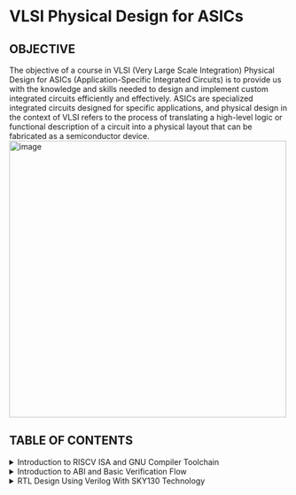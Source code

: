 # VLSI Physical Design for ASICs
## OBJECTIVE
The objective of a course in VLSI (Very Large Scale Integration) Physical Design for ASICs (Application-Specific Integrated Circuits) is to provide us with the knowledge and skills needed to design and implement custom integrated circuits efficiently and effectively. ASICs are specialized integrated circuits designed for specific applications, and physical design in the context of VLSI refers to the process of translating a high-level logic or functional description of a circuit into a physical layout that can be fabricated as a semiconductor device.
<img width="500" alt="image" src="https://github.com/spurthimalode/pes_asic_class/assets/142222859/f2d490a5-7763-4946-a1a1-906e59c7c87c">

  
## TABLE OF CONTENTS
<details>
<summary>Introduction to RISCV ISA and GNU Compiler Toolchain</summary>
<br>
	
[](https://github.com/spurthimalode/PES_ASIC_CLASS#links-for-easy-navigation)
<details>
<summary>Installation</summary>
	
+ git clone https://github.com/kunalg123/riscv_workshop_collaterals
+ cd riscv_workshop_collaterals
+ chmod 755 run.sh
+ ./run.sh
</details>
<details>
<summary> Introduction </summary>
	<img width="500" alt="image" src="https://github.com/spurthimalode/pes_asic_class/assets/142222859/b93f1302-4b14-47af-bf81-76761782a4c9"><br>

- **ISA (Instruction Set Architecture)**
  - ISA defines the interface between a computer's hardware and its software, specifically how the processor and its components interact with the software instructions that drive the execution of tasks.
  - It encompasses a set of instructions, addressing modes, data types, registers, memory organization, and the mechanisms for executing and managing instructions.

- **RISC-V (Reduced Instruction Set Computing - Five)**.
  - It is an open-source Instruction Set Architecture (ISA) that has gained significant attention and adoption in the world of computer architecture and semiconductor design.
  - RISC architectures simplify the instruction set by focusing on a smaller set of instructions, each of which can be executed in a single clock cycle. This approach usually leads to faster execution of individual instructions. 

    </details>
<details>
<summary>Apps to Hardware</summary>
	  
1. *Apps:* Application software, often referred to simply as "applications" or "apps," is a type of computer software that is designed to perform specific tasks or functions for end-users.
2. *System software:* System software refers to a category of computer software that acts as an intermediary between the hardware components of a computer system and the user-facing application software. It provides essential services, manages hardware resources, and enables the execution of application programs. System software plays a critical role in maintaining the overall functionality, security, and performance of a computer system.'
3. *Operating System:* The operating system is a fundamental piece of software that manages hardware resources and provides various services for both users and application programs. It controls tasks such as memory management, process scheduling, file system management, and user interface interaction. Examples of operating systems include Microsoft Windows, macOS, Linux, and Android.
4. *Compiler:* A compiler is a type of software tool that translates high-level programming code written by developers into assembly-level language.
5. *Assembler:* An assembler is a software tool that translates assembly language code into machine code or binary code that can be directly executed by a computer's processor.
6. *RTL:* RTL serves as an abstraction level in the design process that represents the behavior of a digital circuit in terms of registers and the operations that transfer data between them.
7. *Hardware:* Hardware refers to the physical components of a computer system or any electronic device. It encompasses all the tangible parts that make up a computing or electronic device and enable it to perform various tasks.
  </details>
  
## Labwork for RISCV Toolchain
### Problem Statement
Write a C program for calculating the sum from 1 to N using leafpad text editor.
```
leafpad sum1ton.c
```
``` 
#include<stdio.h>

int main(){
	int i, sum=0, n=50;
	for (i=1;i<=n; ++i) {
	sum +=i;
	}
	printf("Sum of numbers from 1 to %d is %d \n",n,sum);
	return 0;
}
```
<img width="545" alt="image" src="https://github.com/spurthimalode/pes_asic_class/assets/142222859/ab16be32-477c-4a39-b5e8-0a721e415f05">

By means of the GCC compiler, the program was processed, leading to the generation of its output.

```
gcc sumton.c
.\a.out
```

<img width="545" alt="image" src="https://github.com/spurthimalode/pes_asic_class/assets/142222859/0ec1c331-563e-41ec-9ffa-01bef5084ab8">

## RISCV GCC Compiler and Dissemble

Using the riscv gcc compiler, we compiled the C program.
```
riscv64-unknown-elf-gcc -O1 -mabi=lp64 -march=rv64i -o sum1ton.o sum1ton.c
```

Using `ls -ltr sum1ton.o`, we can check if the object file is created.

To get the dissembled ALP code for the C program, 
```
riscv64-unknown-elf-objdump -d sum1ton.o | less
```

In order to view the main section, type 
`/main`.

Using -O1 optimisation, the number of instructions are 14.

<img width="453" alt="image" src="https://github.com/spurthimalode/pes_asic_class/assets/142222859/b1ffdd31-93cb-4dfc-80e4-6a63056643c2">


Using -Ofast optimisation, we can see that the number of instructions have been reduced to 11.

<img width="453" alt="image" src="https://github.com/spurthimalode/pes_asic_class/assets/142222859/43d95b26-1d17-45f3-b0dc-53ee4e099eb7">

## Spike Simulation and Debug

`spike pk sum1ton.o`serves as a means to verify that the instructions generated from the compiled `sum1ton.o` program are functioning correctly and producing the expected output

<img width="523" alt="image" src="https://github.com/spurthimalode/pes_asic_class/assets/142222859/b1260696-31a0-47d3-9b28-9f809dc19be8">

For debugging use
```
spike -d pk sum1ton.c
```

The contents of the registers can be viewed.

<img width="523" alt="image" src="https://github.com/spurthimalode/pes_asic_class/assets/142222859/24b1c88a-5709-4640-8e9f-f706b077bc8b">

- press ENTER : to show the first line and successive ENTER to show successive lines
- reg 0 a2 : to check content of register a2 0th core
- q : to quit the debug process

## Integer Number Representation 

### Unsigned Numbers
- Unsigned numbers, also known as non-negative numbers, are numerical values that represent magnitudes without indicating direction or sign.
- Range: [0, (2^n)-1 ]

### Signed Numbers
- Signed numbers are numerical values that can represent both positive and negative magnitudes, along with zero.
- Range : Positive : [0 , 2^(n-1)-1]
          Negative : [-1 to 2^(n-1)]

### Problem Statement

Write a C program that shows the maximum and minimum values of 64bit unsigned numbers.
```
#include <stdio.h>
#include <math.h>

int main(){
	unsigned long long int max = (unsigned long long int) (pow(2,64) -1);
	unsigned long long int min = (unsigned long long int) (pow(2,64) *(-1));
	printf("lowest number represented by unsigned 64-bit integer is %llu\n",min);
	printf("highest number represented by unsigned 64-bit integer is %llu\n",max);
	return 0;
}
```
<img width="531" alt="image" src="https://github.com/spurthimalode/pes_asic_class/assets/142222859/eaf0f457-a8f0-4afe-80f1-dfc44f798884">

Write a C program that shows the maximum and minimum values of 64bit signed numbers.
 ```
#include <stdio.h>
#include <math.h>

int main(){
	long long int max = (long long int) (pow(2,63) -1);
	long long int min = (long long int) (pow(2,63) *(-1));
	printf("lowest number represented by signed 64-bit integer is %lld\n",min);
	printf("highest number represented by signed 64-bit integer is %lld\n",max);
	return 0;
}
```
<img width="531" alt="image" src="https://github.com/spurthimalode/pes_asic_class/assets/142222859/aa0fe64b-43a1-4977-b76d-9ca59cf78f67">


</details>
<details>
<summary>Introduction to ABI and Basic Verification Flow</summary>
<br>

[](https://github.com/spurthimalode/PES_ASIC_CLASS#links-for-easy-navigation)
**Introduction to ABI and Basic Verification Flow**
+ Application Binary Interface
  
  <img width="553" alt="image" src="https://github.com/spurthimalode/pes_asic_class/assets/142222859/4411b4fa-c502-43c9-8de9-46c71199f34b">

 An Application Binary Interface (ABI) is a set of rules and conventions that dictate how binary code interacts with and communicates with other binary code, typically at the level of machine code or compiled code. In simpler terms, it defines the interface between two software components or systems that are written in different programming languages, compiled by different compilers, or running on different hardware architectures.
+ The ABI is crucial for enabling interoperability between different software components, such as different libraries, object files, or even entire programs. It allows components compiled independently and potentially on different platforms to work seamlessly together by adhering to a common set of rules for communication and data representation.
### Memory Allocation for Double Words
64-bit number (or any multi-byte value) can be loaded into memory in little-endian or big-endian. It involves understanding the byte order and arranging the bytes accordingly
1. *Little-Endian:*
In little-endian representation, you store the least significant byte (LSB) at the lowest memory address and the most significant byte (MSB) at the highest memory address.
2. *Big-Endian:*
In big-endian representation, you store the most significant byte (MSB) at the lowest memory address and the least significant byte (LSB) at the highest memory address.
#### For example, consider the 64-bit hexadecimal value 0x0123456789ABCDEF. 
In Little-Endian representation, it would be stored as follows in memory:

<img width="240" alt="image" src="https://github.com/spurthimalode/pes_asic_class/assets/142222859/b64ebad9-e52a-4bf5-8df9-86c0d112ebe3">


In Big-Endian representation, it would be stored as follows in memory:

<img width="240" alt="image" src="https://github.com/spurthimalode/pes_asic_class/assets/142222859/5c1b4ced-8989-4557-b35a-cba5c4523dcc">

## Load, Add and Store Instructions
Load, Add, and Store instructions are fundamental operations in computer architecture and assembly programming. They are often used to manipulate data within a computer's memory and registers.
1. *Load Instructions:*
Load instructions are used to transfer data from memory to registers. They allow you to fetch data from a specified memory address and place it into a register for further processing.

Example `ld x6, 8(x5)`

In this Example
- `ld` is the load double-word instruction.
- `x6` is the destination register.
- `8(x5)` is the memory address pointed to by register `x5` (base address + offset).
2. *Store Instructions:*
Store instructions are used to write data from registers into memory.They store values from registers into memory addresses

Example `sd x8, 8(x9)`

In this Example
- `sd` is the store double-word instruction.
- `x8` is the source register.
- `8(x9)` is the memory address pointed to by register `x9` (base address + offset).
3. Add Instructions:
  Add instructions are used to perform addition operations on registers. They add the values of two source registers and store the result in a destination register.

Example `add x9, x10, x11`

In this Example
- `add` is the add instruction.
- `x9` is the destination register.
- `x10` and `x11` are the source registers.
### 32-Registers and their ABI Names
The choice of the number of registers in a processor's architecture, such as the RISC-V RV64 architecture with its 32 general-purpose registers, involves a trade-off between various factors. While modern processors can have more registers but increasing the number of registers could lead to larger instructions, which would take up more memory and potentially slow down instruction fetch and decode.
#### ABI Names
ABI names for registers serve as a standardized way to designate the purpose and usage of specific registers within a software ecosystem. These names play a critical role in maintaining compatibility, optimizing code generation, and facilitating communication between different software components. 

<img width="330" alt="image" src="https://github.com/spurthimalode/pes_asic_class/assets/142222859/3e299a64-2dea-455d-bb98-d96c36f97af8">


## Labwork using ABI Function Calls
### Algorithm for C Program using ASM
- Incorporating assembly language code into a C program can be done using inline assembly or by linking separate assembly files with your C code.
- When you call an assembly function from your C code, the C calling convention is followed, including pushing arguments onto the stack or passing them in registers as required.
- The program executes the assembly function, following the assembly instructions you've provided.

### Review ASM Function Calls
- We wrote C code in one file and your assembly code in a separate file.
- In the assembly file, we declared assembly functions with appropriate signatures that match the calling conventions of your platform.

*C Program*
`custom1to9.c`
   ```
  #include <stdio.h>
  
  extern int load(int x, int y);
  
  int main()
  {
    int result = 0;
    int count = 9;
    result = load(0x0, count+1);
    printf("Sum of numbers from 1 to 9 is %d\n", result);
  }
```
*Assembly File*
`load.s`
 ```
.section .text
.global load
.type load, @function

load:

add a4, a0, zero
add a2, a0, a1
add a3, a0, zero

loop:

add a4, a3, a4
addi a3, a3, 1
blt a3, a2, loop
add a0, a4, zero
ret
```
### Simulate C Program using Function Call
*Compilation:* To compile C code and Assembly file use the command

```
riscv64-unknown-elf-gcc -O1 -mabi=lp64 -march=rv64i -o custom1to9.o custom1to9.c load.s
```

this would generate object file `custom1to9.o`.

*Execution:* To execute the object file run the command 

```
spike pk custom1to9.o
```

<img width="600" alt="image" src="https://github.com/spurthimalode/pes_asic_class/assets/142222859/c7b675b7-1d34-4a90-8a36-5cf0983fff40">



## Lab to Run C-Program on RISCV-CPU

```
git clone https://github.com/kunalg123/riscv_workshop_collaterals.git
```

```
cd riscv_workshop_collaterals
```
<img width="517" alt="image" src="https://github.com/spurthimalode/pes_asic_class/assets/142222859/31bb6262-7c4b-4599-a726-798a1123ff0f">

```
ls -ltr
```

```
cd labs
```

```
ls -ltr
```
<img width="517" alt="image" src="https://github.com/spurthimalode/pes_asic_class/assets/142222859/e064ce16-1c8d-4814-bdb7-50edac41c3fb">

```
chmod 777 rv32im.sh
```

```
./rv32im.sh
```

<img width="517" alt="image" src="https://github.com/spurthimalode/pes_asic_class/assets/142222859/9ea54069-9163-4451-8f6c-cfa0bd77f261">
</details>

<details>
<summary>RTL Design Using Verilog With SKY130 Technology</summary>
<br>

<details>
<summary>DAY 0-- Installation</summary>
<br>
	
**Yosys**

I installed Yosys using the following commands:
     
```
$ git clone https://github.com/YosysHQ/yosys.git
$ cd yosys-master 
$ sudo apt install make 
$ sudo apt-get install build-essential clang bison flex \
    libreadline-dev gawk tcl-dev libffi-dev git \
    graphviz xdot pkg-config python3 libboost-system-dev \
    libboost-python-dev libboost-filesystem-dev zlib1g-dev
$ make 
$ sudo make install
```
     
Below is the screenshot showing sucessful launch:

<img width="550" alt="yosys" src="https://github.com/spurthimalode/pes_asic_class/assets/142222859/6f0f5c60-cf08-4687-ab29-b7f165d29978">


**Iverilog**

I installed iverilog using the following command:

```
sudo apt-get install iverilog
```

Below is the screenshot showing sucessful launch:

<img width="550" alt="iverilog" src="https://github.com/spurthimalode/pes_asic_class/assets/142222859/f67dc762-b04f-4a5b-9c3d-b5494ceb27b8">

 **Gtkwave**

 I installed gtkwave using the following command:

```
sudo apt-get install gtkwave
```

Below is the screenshot showing sucessful launch:

<img width="550" alt="gtkwave" src="https://github.com/spurthimalode/pes_asic_class/assets/142222859/2a5bc1c5-e2a7-41c2-97e3-8977fae03792">

**Ngspice**

I downloaded the tarball from https://sourceforge.net/projects/ngspice/files/ to a local directory and unpacked it using the following commands:

```
tar -zxvf ngspice-41.tar.gz
cd ngspice-41
mkdir release
cd release
../configure  --with-x --with-readline=yes --disable-debug
make
sudo make install

```
Below is the screenshot showing sucessful launch:

<img width="550" alt="ngspice" src="https://github.com/spurthimalode/pes_asic_class/assets/142222859/38d33e5c-570c-4487-bbaa-a8697e79d026">


**Magic**

I installed magic using the following commands:

```
sudo apt-get install m4
sudo apt-get install tcsh
sudo apt-get install csh
sudo apt-get install libx11-dev
sudo apt-get install tcl-dev tk-dev
sudo apt-get install libcairo2-dev
sudo apt-get install mesa-common-dev libglu1-mesa-dev
sudo apt-get install libncurses-dev
sudo apt install magic
```
Below is the screenshot showing sucessful launch:

<img width="550" alt="magic" src="https://github.com/spurthimalode/pes_asic_class/assets/142222859/02a7c239-a654-4cc2-850e-60ba9bf61fca">

**OpenSTA**

I installed and built OpenSTA (including the needed packages) using the following commands:

```
sudo apt-get install cmake clang gcctcl swig bison flex
git clone https://github.com/The-OpenROAD-Project/OpenSTA.git
cd OpenSTA
mkdir build
cd build
cmake ..
make

```
Below is the screenshot showing sucessful launch:

<img width="1085" alt="opensta" src="---">

**OpenLANE**

I installed and built OpenLANE (including the needed packages) using the following commands:

```
sudo apt-get update
sudo apt-get upgrade
sudo apt install -y build-essential python3 python3-venv python3-pip make git

sudo apt install apt-transport-https ca-certificates curl software-properties-common
curl -fsSL https://download.docker.com/linux/ubuntu/gpg | sudo gpg --dearmor -o /usr/share/keyrings/docker-archive-keyring.gpg

echo "deb [arch=amd64 signed-by=/usr/share/keyrings/docker-archive-keyring.gpg] https://download.docker.com/linux/ubuntu $(lsb_release -cs) stable" | sudo tee /etc/apt/sources.list.d/docker.list > /dev/null

sudo apt update

sudo apt install docker-ce docker-ce-cli containerd.io

sudo docker run hello-world

sudo groupadd docker
sudo usermod -aG docker $USER
sudo reboot 

# After reboot
docker run hello-world

```
Below is the screenshot showing sucessful launch:

<img width="1058" alt="openlane" src="https://github.com/spurthimalode/pes_asic_class/assets/142222859/bc506b38-f849-42dc-b97e-88b2be3eb648">
</details>

<details>
<summary>DAY 1--Introduction to Verilog RTL design and Synthesis</summary>
	
**RTL Design**: In simple terms RTL design or Register Transfer Level design is a method in which we can transfer data from one register to another. In RTL design we write code for Combinational and Sequential circuits in HDL(Hardware Description Language) like Verilog or VerilogHDL which can model logical and hardware operation. RTL design can be one code or set of verilog codes. **One key note is that we need to write RTL design with optimized and synthesizable (realizable as physical gates)**.

**Sample RTL design outline:**

	module module_name (port list);
		//declarations;
		//initializations;
		//continuos concurrent assigments;
		//procedural blocks;
	endmodule

**Test Bench**: Using Verilog we can write a test bench to apply stimulus to the RTL design and verify the results of the design by instantiating design with in test bench. Up-front verification becomes very important as design size increases in size and complexity while any project progresses. This ensures simulation results matches with post synthesis results. A test bench can have two parts, the one generates input signals for the model to be tested while the other part checks the output signals from the design under test. It can be represented as follows.

<img width="1058" src="https://user-images.githubusercontent.com/104454253/166088950-634be5a4-7d5a-4b43-9990-711f8f660aaf.JPG">

**Simulation**: RTL design is checked for adherence to its design specification using simulation by giving sample inputs. This helps finding and fixing bugs in the RTL design in the early stages of design development. 

**Simulator**: Simulator is the tool used for this process. It looks for changes on input signals to evaluate outputs. No change in output if there is no change in input signals
Here is the flow of frondend design:

<img width="1058" src="https://user-images.githubusercontent.com/104454253/166088866-80a4e792-7db7-4bf2-b3b5-b4b9b92452a8.JPG">

<details>
 <summary> Introduction to open source simulator iverilog and gtkwave </summary>
	
**iverilog**: iverilog stands for Icarus Verilog. Icarus Verilog is an implementation of the Verilog hardware description language. It supports the 1995, 2001 and 2005 versions of the standard, portions of SystemVerilog, and some extensions.

**Gtkwave**: GTKWave is a fully featured GTK+ based wave viewer for Unix, Win32, and Mac OSX which reads LXT, LXT2, VZT, FST, and GHW files as well as standard Verilog VCD/EVCD files and allows their viewing. 

![image](https://github.com/spurthimalode/pes_asic_class/assets/142222859/dc9562f3-f04e-464c-972f-b87026a86205)

To load the '.vcd' file 
```
gtkwave tb_good_mux.vcd
```
![image](https://github.com/spurthimalode/pes_asic_class/assets/142222859/59553a01-e01e-46ec-998f-fa7d565030e1)

In this session, I've performed simulation of multiplexer. I've added both the RTL design code and test bench code in iverilog to generate vcd file which I used in gtkwave generator to get the output waveformes after simulation. The output was generated by taking the inputs from the testbench code. 


Here is the code :<br />
```
	module good_mux (input i0 , input i1 , input sel , output reg y); 
		always @ (*)
		begin
			if(sel)
			y <= i1;
			else 
			y <= i0;
		end
	endmodule


	`timescale 1ns / 1ps
	module tb_good_mux;
	// Inputs
	reg i0,i1,sel;
	// Outputs
	wire y;
      		// Instantiate the Unit Under Test (UUT), name based instantiation
		good_mux uut (.sel(sel),.i0(i0),.i1(i1),.y(y));
		//good_mux uut (sel,i0,i1,y);  //order based instantiation
	initial begin
		$dumpfile("tb_good_mux.vcd");
		$dumpvars(0,tb_good_mux);
		// Initialize Inputs
		sel = 0;
		i0 = 0;
		i1 = 0;
		#300 $finish;
	end
	always #75 sel = ~sel;
	always #10 i0 = ~i0;
	always #55 i1 = ~i1;
	endmodule
```

</details>
<details>
 <summary> Introduction to Yosys synthesizer </summary>

**Synthesis**: Synthesis transforms the simple RTL design into a gate-level netlist with all the constraints as specified by the designer. In simple language, Synthesis is a process that converts the abstract form of design to a properly implemented chip in terms of logic gates.

Synthesis takes place in multiple steps:
- Converting RTL into simple logic gates.
- Mapping those gates to actual technology-dependent logic gates available in the technology libraries.
- Optimizing the mapped netlist keeping the constraints set by the designer intact.

**Synthesizer**: It is a tool we use to convert out RTL design code to netlist. Yosys is the tool I've used in this workshop.
Here is the flow of above processess.

<img wigth="250" length="250" src="https://user-images.githubusercontent.com/104454253/166097298-41d913ee-640d-4e1e-9e70-5bf427f35ef4.JPG">

**Yosys**:Yosys is a framework for RTL synthesis and more. It currently has extensive Verilog-2005 support and provides a basic set of synthesis algorithms for various application domains. Yosys is the core component of most our implementation and verification flows.

I was given an overview of the operation of the tool and the files we'll need to provide the tool to give the required netlist. We give RTL design code, .lib file which has all the building blocks of the netlist. Using these two files, Yosys synthesizer generates a netlist file. .lib basically is a collection of logical modules like, And, Or, Not etc.... These are equivalent gate level representation of the RTL code. 

Below are the commands to perform above synthesis.

- RTL Design  - read_verilog
- .lib        - read_liberty
- netlist file- write_verilog

**Operational flow of Yosys Synthesizer**

<img width="550" src="https://github.com/spurthimalode/pes_asic_class/assets/142222859/fbd43bc0-318e-417c-aa76-eda2046fa632">


**Verification of Synthesized design**: In order to make sure that there are no errors in the netlist, we'll have to verify the synthesized circuit. The netlist verification flow can be seen in the below image:

<img width="550" src="https://github.com/spurthimalode/pes_asic_class/assets/142222859/6a531a7a-9d4a-431c-88ef-6f9fe713fbe6">

The gtkwave output for the netlist should match the output waveform for the RTL design file. As netlist and design code have same set of inputs and outputs, we can use the same testbench and compare the waveforms.

**Introduction to logic synthesis**: Below is the snippet RTL code and equivalent digital circuit:

<img width="550" src="https://github.com/spurthimalode/pes_asic_class/assets/142222859/3b9796d9-4b34-470b-a16a-c87cd1ebb250">

In the above image, mapping of code and digital circuit is done using Synthesis.

**.lib**: It is a collection of logical modules like, And, Or, Not etc...It has different flvors of same gate like 2 input AND gate, 3 input AND gate etc... with different performace speed.

**Need for different flavours of gate**: In order to make a faster circuit, the clock frequency should be high. For that the time period of the clock should be as low as possible. However, in a sequential circuit, clock period depends on three factors so that data is not lost or to be glitch free.

For the below circuit the three factors are
- Clock to Q of flipflop A
- Propagation delay of combinational circuit
- Setuptime of flipflop B
- 
![image](https://github.com/spurthimalode/pes_asic_class/assets/142222859/e51b53cd-7791-4069-94b5-ebc7ced078de)

The equation is as follows

![image](https://github.com/spurthimalode/pes_asic_class/assets/142222859/5d358426-01fc-492e-8e3c-f4a0705cb9e4)


As per the above equation, for a smaller propagation delay, we need faster cells.
But again, why do we have faster cells? This is to ensure that there are no HOLD time violations at B flipflop.
**This complete collection forms .lib**

**Faster Cells vs Slower Cells**: 
Load in digital circuit is of **Capacitence**. Faster the charging or dicharging of capacitance, lesser is the celll delay. However, for a quick charge/ discharge of capacitor, we need transistors capable of sourcing more current i.e, we need WIDE TRANSISTORS. 

Wider transistors have lesser delay but consume more area and power. Narrow transistors are other way around. Faster cells come with a cost of area and power.

**Selection of the Cells**: We'll need to guide the Synthesizer to choose the flavour of cells that is optimum for implementation of logic circuit. Keeping in view of previous observations of faster vs slower cells,to avoid hold time violations, larger circuits, sluggish circuits, we offer guidance to synthesizer in the form of **Constraints**.

Below is an illustration of Synthesis.

<img width="550" src="https://github.com/spurthimalode/pes_asic_class/assets/142222859/088d8f2b-1712-486d-83d4-40b1bfeb7c3b">

### Labs on Yosys introduction

Create a directory named VLSI and git clone https://github.com/kunalg123/sky130RTLDesignAndSynthesisWorkshop.git

<img width="1058" src="https://github.com/spurthimalode/pes_asic_class/assets/142222859/5a3b0770-97b4-43d3-ac1f-5f66d61acbf8">

Invoking yosys

<img width="1058" src="https://github.com/spurthimalode/pes_asic_class/assets/142222859/54df98f0-9a21-4c66-a06c-c3713368b88b">

Snippet below illustrates reading .lib, design and choosing the module to synthesize:
```
read_liberty -lib ../my_lib/verilog_model/sky130_fd_sc_hd__tt_025C_1v80.lib
read_verilog good_mux.v
synth -top good_mux.v
```
![image](https://github.com/spurthimalode/pes_asic_class/assets/142222859/38610267-fdd2-49cd-affb-ae8c6e16a97e)

To generate the netlist:
 ```
abc -liberty ../my_lib/verilog_model/sky130_fd_sc_hd__tt_025C_1v80.lib
```
![image](https://github.com/spurthimalode/pes_asic_class/assets/142222859/058e2024-7dcb-43f6-936f-bd23ea7b4fa7)

Below is the snippet showing the synthesis results and synthesized circuit for multiplexer.

![image](https://github.com/spurthimalode/pes_asic_class/assets/142222859/4428cbf9-4148-4ac3-a5b2-2f2e13d8db21)

To write the netlist
```
write_verilog good_mux_netlist.v
!gvim good_mux_netlist.v
```
![image](https://github.com/spurthimalode/pes_asic_class/assets/142222859/2208f39f-7914-4428-9fc6-96f31cdb1c83)


To write a simplified netlist
```
write_verilog -noattr good_mux_netlist.v
!gvim good_mux_netlist.v
```
![image](https://github.com/spurthimalode/pes_asic_class/assets/142222859/b90c10a7-9fa0-4993-a03f-03fb9f1ce67b)

</details>
</details>

<details>
<summary>Day 2 --Timing libs, hierarchical, flat synthesis, efficient flop coding styles</summary>
<details>
<summary>Introduction to timing .libs</summary>

### LAB- Introduction to dot Lib
This lab guides us through the .lib files where we have all the gates coded in. According to the below parameters the libraries will be characterized to model the variations.

![image](https://github.com/spurthimalode/pes_asic_class/assets/142222859/eb0fc533-1a6f-4ebf-b904-0686cf8f8892)

With in the lib file, the gates are declared as follows to meet the variations due to process, temperatures and voltages.

![image](https://github.com/spurthimalode/pes_asic_class/assets/142222859/325bfcd9-cda3-43c6-9350-402a682dfb4e)

For the above example, for all the 32 cominations i.e 2^5 (5 is no.of variables), the delay, power and all the related parameters for each gate are mentioned.

![image](https://github.com/spurthimalode/pes_asic_class/assets/142222859/efb45b5b-493f-4396-958a-0235eef36cdf)


This image displays the power consumtion comparision.

![image](https://github.com/spurthimalode/pes_asic_class/assets/142222859/ce9e3443-76d1-411e-bc34-e4b20c0324dc)

Below image is the delay order for the different flavor of gates.

![image](https://github.com/spurthimalode/pes_asic_class/assets/142222859/b1d09682-fa52-477e-8781-48f4974981b7)


 </details>

  <details>
<summary> LAB- Hierarchical synthesis and flat synthesis </summary>

**multiple_module**<br />

	module sub_module2 (input a, input b, output y);
		assign y = a | b;
	endmodule
	
	module sub_module1 (input a, input b, output y);
		assign y = a&b;
	endmodule


	module multiple_modules (input a, input b, input c , output y);
	wire net1;
	sub_module1 u1(.a(a),.b(b),.y(net1));  //net1 = a&b
	sub_module2 u2(.a(net1),.b(c),.y(y));  //y = net1|c ,ie y = a&b + c;
	endmodule

This is the schematic as per the connections in the above module.

![image](https://github.com/spurthimalode/pes_asic_class/assets/142222859/809949fb-654e-4aa8-9e2c-865a96600951)

Run the below mentioned commands:
```
$ yosys
yosys> read_liberty -lib ../lib/sky130_fd_sc_hd__tt_025C_1v80.lib 
yosys> read_verilog multiple_modules.v
yosys> synth -top multiple_modules
yosys>abc -liberty ../my_lib/verilog_model/sky130_fd_sc_hd__tt_025C_1v80.lib
yosys> show multiple_modules 

```
Below is the snippet showing the synthesis results and synthesized hierarchical circuit for multiple_module.

![image](https://github.com/spurthimalode/pes_asic_class/assets/142222859/eae68e2a-9a22-42c0-bbd6-190d247a057b)

Below is the snippet showing  the hierarchical netlist code for the  multiple_modules:
```
write_verilog -noattr multiple_modules_hier.v
!vim multiple_modules_hier.v
```

![image](https://github.com/spurthimalode/pes_asic_class/assets/142222859/f3597b73-8932-4b31-a705-d5bf6c231f27)

![image](https://github.com/spurthimalode/pes_asic_class/assets/142222859/92383f5a-9f44-4160-a5fa-9e927aeb592a)

Flattened netlist:

In flattened netlist, the hierarcies are flattend out and there is single module i.e, gates are instantiated directly instead of sub_modules. 
```
write_verilog -noattr multiple_modules_fast.v
!vim multiple_modules_fast.v
```
Below is the snippet showing the synthesis results and synthesized flatten circuit for multiple_module.

![image](https://github.com/spurthimalode/pes_asic_class/assets/142222859/97d9f407-0695-4c4c-bfde-2447857a78ae)

Below is the snippet showing  the flatten netlist code for the  multiple_modules:

![image](https://github.com/spurthimalode/pes_asic_class/assets/142222859/bbe806c5-7cdb-430a-bd05-2f024d7bb5eb)

![image](https://github.com/spurthimalode/pes_asic_class/assets/142222859/0937733e-2ba5-4af6-8f7f-c15e553df818)

**submodule synthesis**

Run the below commands:
```
$ yosys
yosys> read_liberty -lib ../lib/sky130_fd_sc_hd__tt_025C_1v80.lib 
yosys> read_verilog multiple_modules.v
yosys> synth -top sub_module1
yosys>abc -liberty ../my_lib/verilog_model/sky130_fd_sc_hd__tt_025C_1v80.lib
yosys> show

```
Below is the snippet showing the synthesis results and synthesized  circuit for sub_module1.

![image](https://github.com/spurthimalode/pes_asic_class/assets/142222859/d8fe8988-86b2-475f-8405-f6a628c0d017)

</details>
<details>
	<summary>Various Flop coding styles and optimization</summary>
	
**Why Flops and Flop coding styles**

In this session, the discussion was about how to code various types of flops and various styles of coding a flop.

**Why a Flop?**

 In a combinational circuit, the output changes after the propagation delay of the circuit once inputs are changed. During the propagation of data, if there are different paths with different propagation delays, there might be a chance of getting a glitch at the output.<br />
 If there are multiple combinational circuits in the design, the occurances of glitches are more thereby making the output unstable.<br />
To curb this drawback, we are going for flops to store the data from the cominational circuits. When a flop is used, the output of combinational circuit is stored in it and is propagated only at the posedge or negedge of the clock so that the next combinational circuit gets a glitch free input thereby stabilising the output.
 
 We use initialize signals or control pins called **set** and **reset** on a flop to initialize the flop, other wise a garbage value to sent out to the next combinational circuit. These control pins can be synchronous or asynchronous.

### Lab- flop synthesis simulations


**d-flipflop with asynchronous reset**- Here the output **q** goes low whenever reset is high and will not wait for the clock's posedge, i.e irrespective of clock, the output is changed to low.

	 module dff_asyncres ( input clk ,  input async_reset , input d , output reg q );
		always @ (posedge clk , posedge async_reset)
		begin
			if(async_reset)
				q <= 1'b0;
			else	
				q <= d;
		end
	endmodule

**Simulation**:
Code for Simulation:
```
iverilog dff_asyncres.v tb_dff_asyncres.v
./a.out
gtkwave tb_dff_asyncres.vcd
```

![image](https://github.com/spurthimalode/pes_asic_class/assets/142222859/1c23836e-b521-4573-a3ad-b2006fd3d28a)

**Synthesized circuit**:
Code for Synthesis:
```
$ yosys
yosys> read_liberty -lib ../lib/sky130_fd_sc_hd__tt_025C_1v80.lib 
yosys> read_verilog dff_asyncres.v
yosys> synth -top dff_asyncres
yosys> dfflibmap -liberty ../my_lib/verilog_model/sky130_fd_sc_hd__tt_025C_1v80.lib
yosys>abc -liberty ../my_lib/verilog_model/sky130_fd_sc_hd__tt_025C_1v80.lib
yosys> show

```

![image](https://github.com/spurthimalode/pes_asic_class/assets/142222859/a1ca389d-937d-4ee1-8d8d-eacc33a16f5e)


**d-flipflop with asynchronous set**- Here the output **q** goes high whenever set is high and will not wait for the clock's posedge, i.e irrespective of clock, the output is changed to high.
 

	module dff_async_set ( input clk ,  input async_set , input d , output reg q );
		always @ (posedge clk , posedge async_set)
		begin
			if(async_set)
				q <= 1'b1;
			else
				q <= d;
		end
	endmodule

**Simulation**:
Code for Simulation:
```
iverilog dff_async_set.v tb_dff_async_set.v
./a.out
gtkwave tb_dff_async_set.vcd
```

![image](https://github.com/spurthimalode/pes_asic_class/assets/142222859/cd60741a-de48-464e-97d7-77f23ad6c3e5)

**Synthesized circuit**:
Code for Synthesis:
```
$ yosys
yosys> read_liberty -lib ../lib/sky130_fd_sc_hd__tt_025C_1v80.lib 
yosys> read_verilog dff_async_set.v
yosys> synth -top dff_async_set
yosys> dfflibmap -liberty ../my_lib/verilog_model/sky130_fd_sc_hd__tt_025C_1v80.lib
yosys>abc -liberty ../my_lib/verilog_model/sky130_fd_sc_hd__tt_025C_1v80.lib
yosys> show

```

![image](https://github.com/spurthimalode/pes_asic_class/assets/142222859/ff454afc-a315-4af6-8a09-1acffae38b60)


**d-flipflop with synchronous reset**- Here the output **q** goes low whenever reset is high and at the positive edge of the clock. Here the reset of the output depends on the clock.



	module dff_syncres ( input clk , input async_reset , input sync_reset , input d , output reg q );
		always @ (posedge clk )
		begin
			if (sync_reset)
				q <= 1'b0;
			else	
				q <= d;
		end
	endmodule

**Simulation**:
Code for Simulation:
```
iverilog dff_syncres.v tb_dff_syncres.v
./a.out
gtkwave tb_dff_syncres.vcd
```

![image](https://github.com/spurthimalode/pes_asic_class/assets/142222859/324a6568-2300-4d4d-b0b7-7a53d67a39bb)

**Synthesized circuit**:
Code for Synthesis:
```
$ yosys
yosys> read_liberty -lib ../lib/sky130_fd_sc_hd__tt_025C_1v80.lib 
yosys> read_verilog dff_syncres.v
yosys> synth -top dff_syncres
yosys> dfflibmap -liberty ../my_lib/verilog_model/sky130_fd_sc_hd__tt_025C_1v80.lib
yosys>abc -liberty ../my_lib/verilog_model/sky130_fd_sc_hd__tt_025C_1v80.lib
yosys> show

```
![image](https://github.com/spurthimalode/pes_asic_class/assets/142222859/0dfdb64f-9550-4877-971c-4c3f944f3277)

**d-flipflop with synchronous and asynchronbous reset**- Here the output **q** goes low whenever asynchronous reset is high where output doesn't depend on clock and also when synchronous reset is high and posedge of clock occurs.


	module dff_asyncres_syncres ( input clk , input async_reset , input sync_reset , input d , output reg q );
		always @ (posedge clk , posedge async_reset)
		begin
			if(async_reset)
				q <= 1'b0;
			else if (sync_reset)
				q <= 1'b0;
			else	
				q <= d;
		end
	endmodule

**Simulation**:
Code for Simulation:
```
iverilog dff_asyncres_syncres.v tb_dff_asyncres_syncres.v

./a.out
gtkwave tb_dff_asyncres_syncres.vcd
```

![image](https://github.com/spurthimalode/pes_asic_class/assets/142222859/c25e19ea-c5ff-4f81-adff-d4e3d0dfa078)

**Synthesized circuit**:
Code for Synthesis:
```
$ yosys
yosys> read_liberty -lib ../lib/sky130_fd_sc_hd__tt_025C_1v80.lib 
yosys> read_verilog dff_asyncres_syncres.v
yosys> synth -top dff_asyncres_syncres
yosys> dfflibmap -liberty ../my_lib/verilog_model/sky130_fd_sc_hd__tt_025C_1v80.lib
yosys>abc -liberty ../my_lib/verilog_model/sky130_fd_sc_hd__tt_025C_1v80.lib
yosys> show

```

![image](https://github.com/spurthimalode/pes_asic_class/assets/142222859/b0083a53-4f76-4c96-ad39-69acbe74c638)

</details>

<details>
	
<summary> Interesting optimisations </summary>

This lab session deals with some automatic and interesting optimisations of the circuits based on logic. In the below example, multiplying a number with 2 doesn't need any additional hardeware and only needs connecting the bits from **a** to **y** and grounding the LSB bit of y is enough and the same is realized by Yosys.

	module mul2 (input [2:0] a, output [3:0] y);
		assign y = a * 2;
	endmodule

**Synthesized circuit**:

![image](https://github.com/spurthimalode/pes_asic_class/assets/142222859/46726dc9-c2df-4240-a0db-6c0476ec104e)


**Netlist for the above schematic**

![image](https://github.com/spurthimalode/pes_asic_class/assets/142222859/23ad2a7d-4494-4f29-9e07-9f73ca2c4214)


Special case of multiplying **a** with **9**. 

The schematic for the same is shown below:

![image](https://github.com/spurthimalode/pes_asic_class/assets/142222859/4e9a643c-ca9c-48ba-8a98-19277c4f16bc)


**Netlist for the above schematic**

![image](https://github.com/spurthimalode/pes_asic_class/assets/142222859/1a36f861-d422-4af8-afa8-d77f5341e357)

</details>

</details>

<details>
<summary>Day 3--Combinational and sequential optmizations</summary>
	
## Logic Optimisation

- *Combinational Logic Optimisation*
	- Constant Propogation
	- Boolean logic Optimisation
- *Sequential Logic Optimisation*
	- Sequential constant propogation
	- State optimisation
	- Retiming
	- Sequential logic cloning

<details>
<summary>Combinational Logic Optimisation</summary>
	
Command to optimize the circuit by yosys is ``yosys> opt_clean -purge``

 ## Example 1
 ```
 module opt_check (input a , input b , output y);
		assign y = a?b:0;
	endmodule
```
Use the below commands to get the optimized circuit:
```
yosys:read_liberty -lib ../lib/sky130_fd_sc_hd__tt_025C_1v80.lib 
yosys:read_verilog opt_check.v
yosys:synth -top opt_check
yosys:opt_clean -purge
yosys:abc -liberty ../lib/sky130_fd_sc_hd__tt_025C_1v80.lib 
yosys:show

```
**Optimized circuit**

![opt-check](https://github.com/spurthimalode/pes_asic_class/assets/142222859/a384418d-3ded-40b6-89b4-ef80b15dc30a)


## Example 2
```
module opt_check2 (input a , input b , output y);
		assign y = a?1:b;
	endmodule
```
Use the below commands to get the optimized circuit:
```
yosys:read_liberty -lib ../lib/sky130_fd_sc_hd__tt_025C_1v80.lib 
yosys:read_verilog opt_check2.v
yosys:synth -top opt_check2
yosys:opt_clean -purge
yosys:abc -liberty ../lib/sky130_fd_sc_hd__tt_025C_1v80.lib 
yosys:show

```
**Optimized circuit**

![image](https://github.com/spurthimalode/pes_asic_class/assets/142222859/67f6deac-ed24-4826-8631-ac2197a12117)


 **Example 3**
```
	module opt_check3 (input a , input b, input c , output y);
		assign y = a?(c?b:0):0;
	endmodule
```
Use the below commands to get the optimized circuit:
```
yosys:read_liberty -lib ../lib/sky130_fd_sc_hd__tt_025C_1v80.lib 
yosys:read_verilog opt_check3.v
yosys:synth -top opt_check3
yosys:opt_clean -purge
yosys:abc -liberty ../lib/sky130_fd_sc_hd__tt_025C_1v80.lib 
yosys:show

```
**Optimized circuit**

![image](https://github.com/spurthimalode/pes_asic_class/assets/142222859/e7ec7102-64ed-4401-aa28-bcf2c6fd329f)

 **Example-4**
```
	module opt_check4 (input a , input b , input c , output y);
		assign y = a?(b?(a & c ):c):(!c);
	endmodule
```
Use the below commands to get the optimized circuit:
```
yosys:read_liberty -lib ../lib/sky130_fd_sc_hd__tt_025C_1v80.lib 
yosys:read_verilog opt_check4.v
yosys:synth -top opt_check4
yosys:opt_clean -purge
yosys:abc -liberty ../lib/sky130_fd_sc_hd__tt_025C_1v80.lib 
yosys:show

```
**Optimized circuit**

![image](https://github.com/spurthimalode/pes_asic_class/assets/142222859/ebc10cba-3743-45cb-a78e-2af7d0bc5a94)

**Example 5**
```
 module sub_module1(input a , input b , output y);
		 assign y = a & b;
		endmodule

		module sub_module2(input a , input b , output y);
		 assign y = a^b;
		endmodule

		module multiple_module_opt(input a , input b , input c , input d , output y);
		wire n1,n2,n3;
		sub_module1 U1 (.a(a) , .b(1'b1) , .y(n1));
		sub_module2 U2 (.a(n1), .b(1'b0) , .y(n2));
		sub_module2 U3 (.a(b), .b(d) , .y(n3));

		assign y = c | (b & n1); 
		endmodule
```
Use the below commands to get the optimized circuit:
```
yosys:read_liberty -lib ../lib/sky130_fd_sc_hd__tt_025C_1v80.lib 
yosys:read_verilog multiple_module_opt.v
yosys:synth -top multiple_module_opt
yosys:abc -liberty ../lib/sky130_fd_sc_hd__tt_025C_1v80.lib 
yosys:flatten
yosys:opt_clean -purge
yosys:show

```

**Optimized circuit**
![image](https://github.com/spurthimalode/pes_asic_class/assets/142222859/813f55c3-ef22-4d72-b186-4f425b3c4240)


**Example 6**
```
module sub_module(input a , input b , output y);
		assign y = a & b;
	endmodule

	module multiple_module_opt2(input a , input b , input c , input d , output y);
		wire n1,n2,n3;
		sub_module U1 (.a(a) , .b(1'b0) , .y(n1));
		sub_module U2 (.a(b), .b(c) , .y(n2));
		sub_module U3 (.a(n2), .b(d) , .y(n3));
		sub_module U4 (.a(n3), .b(n1) , .y(y));
	endmodule
```
Use the below commands to get the optimized circuit:
```
yosys:read_liberty -lib ../lib/sky130_fd_sc_hd__tt_025C_1v80.lib 
yosys:read_verilog multiple_module_opt2.v
yosys:synth -top multiple_module_opt2
yosys:abc -liberty ../lib/sky130_fd_sc_hd__tt_025C_1v80.lib 
yosys:flatten
yosys:opt_clean -purge
yosys:show

```
**Optimized circuit**
![image](https://github.com/spurthimalode/pes_asic_class/assets/142222859/5f68ccd1-f282-4f83-8da8-ef0084db9819)
</details>

<details>
<summary>Sequential Logic Optimization</summary>
	
**Example 1**

```
	module dff_const1(input clk, input reset, output reg q);
		always @(posedge clk, posedge reset)
		begin
			if(reset)
				q <= 1'b0;
			else
				q <= 1'b1;
		end
	endmodule
```
**Simulation**
Code for Simulation:
```
iverilog dff_const1.v tb_dff_const1.v
./a.out
gtkwave ttb_dff_const1.vcd
```

![image](https://github.com/spurthimalode/pes_asic_class/assets/142222859/2c9c713e-69f0-4e40-b7b1-95dbf69490f5)

**Synthesis**<br />
Code for Synthesis:
```
$ yosys
yosys> read_liberty -lib ../lib/sky130_fd_sc_hd__tt_025C_1v80.lib 
yosys> read_verilog dff_const1.v
yosys> synth -top dff_const1
yosys> dfflibmap -liberty ../my_lib/verilog_model/sky130_fd_sc_hd__tt_025C_1v80.lib
yosys>abc -liberty ../my_lib/verilog_model/sky130_fd_sc_hd__tt_025C_1v80.lib
yosys> show

```

![image](https://github.com/spurthimalode/pes_asic_class/assets/142222859/a4fd820f-237f-43e4-979d-52a570689a8e)

**Example 2**

```
	module dff_const2(input clk, input reset, output reg q);
		always @(posedge clk, posedge reset)
		begin
			if(reset)
				q <= 1'b1;
			else
				q <= 1'b1;
		end
	endmodule
```


**Simulation**
Code for Simulation:
```
iverilog dff_const2.v tb_dff_const2.v
./a.out
gtkwave ttb_dff_const2.vcd
```

![image](https://github.com/spurthimalode/pes_asic_class/assets/142222859/98183793-169c-4c1b-9846-15f6523bb31a)

**Synthesis**
Code for Synthesis:
```
$ yosys
yosys> read_liberty -lib ../lib/sky130_fd_sc_hd__tt_025C_1v80.lib 
yosys> read_verilog dff_const2.v
yosys> synth -top dff_const2
yosys> dfflibmap -liberty ../my_lib/verilog_model/sky130_fd_sc_hd__tt_025C_1v80.lib
yosys>abc -liberty ../my_lib/verilog_model/sky130_fd_sc_hd__tt_025C_1v80.lib
yosys> show

```
![image](https://github.com/spurthimalode/pes_asic_class/assets/142222859/c881e953-a920-4946-ac65-a60361584a73)

**Example 3**
```
		module dff_const3(input clk, input reset, output reg q);
		reg q1;

		always @(posedge clk, posedge reset)
		begin
			if(reset)
			begin
				q <= 1'b1;
				q1 <= 1'b0;
			end
			else
			begin
				q1 <= 1'b1;
				q <= q1;
			end
		end
		endmodule

```
**Simulation***
Code for Simulation:
```
iverilog dff_const3.v tb_dff_const3.v
./a.out
gtkwave ttb_dff_const3.vcd
```

![image](https://github.com/spurthimalode/pes_asic_class/assets/142222859/5dba1ba8-33c2-49e7-a388-59f4d1fea34d)

**Synthesis**
Code for Synthesis:
```
$ yosys
yosys> read_liberty -lib ../lib/sky130_fd_sc_hd__tt_025C_1v80.lib 
yosys> read_verilog dff_const3.v
yosys> synth -top dff_const3
yosys> dfflibmap -liberty ../my_lib/verilog_model/sky130_fd_sc_hd__tt_025C_1v80.lib
yosys>abc -liberty ../my_lib/verilog_model/sky130_fd_sc_hd__tt_025C_1v80.lib
yosys> show

```
![image](https://github.com/spurthimalode/pes_asic_class/assets/142222859/6dd70b1a-33f5-4d28-b25f-51b0acaa9456)

**Example 4**
```
		module dff_const4(input clk, input reset, output reg q);
		reg q1;

		always @(posedge clk, posedge reset)
		begin
			if(reset)
			begin
				q <= 1'b1;
				q1 <= 1'b1;
			end
		else
			begin
				q1 <= 1'b1;
				q <= q1;
			end
		end
		endmodule
```

**Simulation**
Code for Simulation:
```
iverilog dff_const4.v tb_dff_const4.v
./a.out
gtkwave ttb_dff_const4.vcd
```

![image](https://github.com/spurthimalode/pes_asic_class/assets/142222859/84dea230-b439-414d-aa27-5d6d16f8117e)

**Synthesis**
Code for Synthesis:
```
$ yosys
yosys> read_liberty -lib ../lib/sky130_fd_sc_hd__tt_025C_1v80.lib 
yosys> read_verilog dff_const4.v
yosys> synth -top dff_const4
yosys> dfflibmap -liberty ../my_lib/verilog_model/sky130_fd_sc_hd__tt_025C_1v80.lib
yosys>abc -liberty ../my_lib/verilog_model/sky130_fd_sc_hd__tt_025C_1v80.lib
yosys> show

```
![image](https://github.com/spurthimalode/pes_asic_class/assets/142222859/7c7fc484-2612-44b1-9ddf-fd8f95baafff)

**Example5**
```
		module dff_const5(input clk, input reset, output reg q);
		reg q1;
		always @(posedge clk, posedge reset)
			begin
				if(reset)
				begin
					q <= 1'b0;
					q1 <= 1'b0;
				end
			else
				begin
					q1 <= 1'b1;
					q <= q1;
				end
			end
		endmodule
```

**Simulation**
Code for Simulation:
```
iverilog dff_const5.v tb_dff_const5.v
./a.out
gtkwave ttb_dff_const5.vcd
```

![image](https://github.com/spurthimalode/pes_asic_class/assets/142222859/dd7cf383-197f-4898-aba7-769042d3d424)

**Synthesis**
Code for Synthesis:
```
$ yosys
yosys> read_liberty -lib ../lib/sky130_fd_sc_hd__tt_025C_1v80.lib 
yosys> read_verilog dff_const5.v
yosys> synth -top dff_const5
yosys> dfflibmap -liberty ../my_lib/verilog_model/sky130_fd_sc_hd__tt_025C_1v80.lib
yosys>abc -liberty ../my_lib/verilog_model/sky130_fd_sc_hd__tt_025C_1v80.lib
yosys> show

```

![image](https://github.com/spurthimalode/pes_asic_class/assets/142222859/07c44886-2591-40a3-88d6-13242f163c21)

</details>
<details>
<summary> Sequential optimisation of unused outputs </summary>

**Example1**
```
		module counter_opt (input clk , input reset , output q);
		reg [2:0] count;
		assign q = count[0];
		always @(posedge clk ,posedge reset)
		begin
			if(reset)
				count <= 3'b000;
			else
				count <= count + 1;
		end
		endmodule
```

**Synthesis**
Code for Synthesis:
```
$ yosys
yosys> read_liberty -lib ../lib/sky130_fd_sc_hd__tt_025C_1v80.lib 
yosys> read_verilog counter_opt.v
yosys> synth -top counter_opt
yosys> dfflibmap -liberty ../my_lib/verilog_model/sky130_fd_sc_hd__tt_025C_1v80.lib
yosys>abc -liberty ../my_lib/verilog_model/sky130_fd_sc_hd__tt_025C_1v80.lib
yosys> show

```
![image](https://github.com/spurthimalode/pes_asic_class/assets/142222859/244f757e-8a1a-4bfa-947b-3f87b76a98b3)

**Updated counter logic-** 
```
	module counter (input clk , input reset , output q);
		reg [2:0] count;
		assign q = {count[2:0]==3'b100};
		always @(posedge clk ,posedge reset)
		begin
		if(reset)
			count <= 3'b000;
		else
			count <= count + 1;
		end
	endmodule
```
**Synthesis**
Code for Synthesis:
```
$ yosys
yosys> read_liberty -lib ../lib/sky130_fd_sc_hd__tt_025C_1v80.lib 
yosys> read_verilog counter.v
yosys> synth -top counter
yosys> dfflibmap -liberty ../my_lib/verilog_model/sky130_fd_sc_hd__tt_025C_1v80.lib
yosys>abc -liberty ../my_lib/verilog_model/sky130_fd_sc_hd__tt_025C_1v80.lib
yosys> show

```
All the other blocks in synthesizer are for incrementing the counter but the output is only from the three input NOR gate.

![image](https://github.com/spurthimalode/pes_asic_class/assets/142222859/43a8c99a-048d-4f9f-83b1-b156f1e6cc46)

![image](https://github.com/spurthimalode/pes_asic_class/assets/142222859/3047b48d-c80e-43f1-9840-579b0f3ea434)

</details>
</details>

<details> 
<summary>Day 4--GLS,blocking vs non-blocking and Synthesis-Simulation mismatch</summary>

### GLS Concepts And Flow Using Iverilog

**What is GLS- Gate Level Simulation?**:<br />
GLS is generating the simulation output by running test bench with netlist file generated from synthesis as design under test. Netlist is logically same as RTL code, therefore, same test bench can be used for it.

**Why GLS?**:<br />
We perform this to verify logical correctness of the design after synthesizing it. Also ensuring the timing of the design is met.

Below picture gives an insight of the procedure. Here while using iverilog, we also include gate level verilog models to generate GLS simulation.

![image](https://github.com/spurthimalode/pes_asic_class/assets/142222859/ef05e2b8-48f4-46ed-911c-1a17d331a780)

### Synthesis Simulation Mismatch

There are three main reasons for Synthesis Simulation Mismatch:<br />
- Missing sensitivity list in always block
- Blocking vs Non-Blocking Assignments
- Non standard Verilog coding


</details>
 
## DETAIL DESCRIPTION OF COURSE CONTENT
**Pseudo Instructions:** Pseudo-instructions are used to simplify programming, improve code readability, and reduce the number of explicit instructions a programmer needs to write. They are especially useful for common programming patterns that involve multiple instructions.
`Ex: li, mv`.

**Base Integer Instructions:** The term "base integer instructions" refers to the fundamental set of instructions that form the foundation for performing basic arithmetic, logical, and data movement operations.
`Ex: add, sub, and, or, xor, sll`.

**Multiply Extension Intructions:** The RISC-V architecture includes a set of multiply and multiply-accumulate (MAC) extension instructions that enhance the instruction set to perform efficient multiplication and multiplication-accumulate operations.
`Ex: mul, mulh, mulhu, mulhsu`.

**Single and Double Precision Floating Point Extension:** The RISC-V architecture includes floating-point extensions that provide support for both single-precision (32-bit) and double-precision (64-bit) floating-point arithmetic operations. These extensions are often referred to as the "F" and "D" extensions, respectively. Floating-point arithmetic is essential for handling real numbers with fractional parts and for performing accurate calculations involving decimal values.

**Application Binary Interface:** ABI stands for "Application Binary Interface." It is a set of rules and conventions that govern how software components interact with each other at the binary level. The ABI defines various aspects of program execution, including how function calls are made, how parameters are passed and returned, how memory is allocated and managed, and more.

**Memory Allocation and Stack Pointer** 
- Memory allocation refers to the process of assigning and managing memory segments for various data structures, variables, and objects used by a program. It involves allocating memory space from the system's memory pool and releasing it when it is no longer needed to prevent memory leaks.
- The stack pointer is a register used by a program to keep track of the current position of the program's execution on the call stack.
